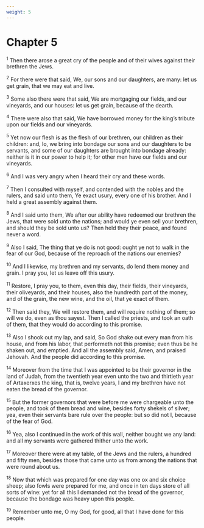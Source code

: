 ```yaml
---
weight: 5
---
```


# Chapter 5

<sup>1</sup> Then there arose a great cry of the people and of their wives against their brethren the Jews. 

<sup>2</sup> For there were that said, We, our sons and our daughters, are many: let us get grain, that we may eat and live. 

<sup>3</sup> Some also there were that said, We are mortgaging our fields, and our vineyards, and our houses: let us get grain, because of the dearth. 

<sup>4</sup> There were also that said, We have borrowed money for the king’s tribute upon our fields and our vineyards. 

<sup>5</sup> Yet now our flesh is as the flesh of our brethren, our children as their children: and, lo, we bring into bondage our sons and our daughters to be servants, and some of our daughters are brought into bondage already: neither is it in our power to help it; for other men have our fields and our vineyards. 

<sup>6</sup> And I was very angry when I heard their cry and these words. 

<sup>7</sup> Then I consulted with myself, and contended with the nobles and the rulers, and said unto them, Ye exact usury, every one of his brother. And I held a great assembly against them. 

<sup>8</sup> And I said unto them, We after our ability have redeemed our brethren the Jews, that were sold unto the nations; and would ye even sell your brethren, and should they be sold unto us? Then held they their peace, and found never a word. 

<sup>9</sup> Also I said, The thing that ye do is not good: ought ye not to walk in the fear of our God, because of the reproach of the nations our enemies? 

<sup>10</sup> And I likewise, my brethren and my servants, do lend them money and grain. I pray you, let us leave off this usury. 

<sup>11</sup> Restore, I pray you, to them, even this day, their fields, their vineyards, their oliveyards, and their houses, also the hundredth part of the money, and of the grain, the new wine, and the oil, that ye exact of them. 

<sup>12</sup> Then said they, We will restore them, and will require nothing of them; so will we do, even as thou sayest. Then I called the priests, and took an oath of them, that they would do according to this promise. 

<sup>13</sup> Also I shook out my lap, and said, So God shake out every man from his house, and from his labor, that performeth not this promise; even thus be he shaken out, and emptied. And all the assembly said, Amen, and praised Jehovah. And the people did according to this promise. 

<sup>14</sup> Moreover from the time that I was appointed to be their governor in the land of Judah, from the twentieth year even unto the two and thirtieth year of Artaxerxes the king, that is, twelve years, I and my brethren have not eaten the bread of the governor. 

<sup>15</sup> But the former governors that were before me were chargeable unto the people, and took of them bread and wine, besides forty shekels of silver; yea, even their servants bare rule over the people: but so did not I, because of the fear of God. 

<sup>16</sup> Yea, also I continued in the work of this wall, neither bought we any land: and all my servants were gathered thither unto the work. 

<sup>17</sup> Moreover there were at my table, of the Jews and the rulers, a hundred and fifty men, besides those that came unto us from among the nations that were round about us. 

<sup>18</sup> Now that which was prepared for one day was one ox and six choice sheep; also fowls were prepared for me, and once in ten days store of all sorts of wine: yet for all this I demanded not the bread of the governor, because the bondage was heavy upon this people. 

<sup>19</sup> Remember unto me, O my God, for good, all that I have done for this people. 


